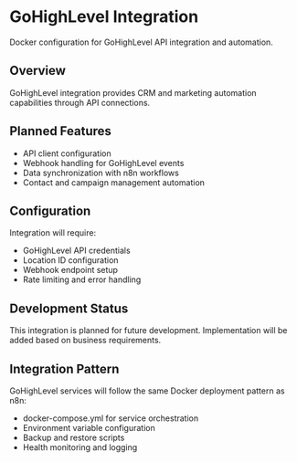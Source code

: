 # GoHighLevel Integration

Docker configuration for GoHighLevel API integration and automation.

## Overview

GoHighLevel integration provides CRM and marketing automation capabilities through API connections.

## Planned Features

- API client configuration
- Webhook handling for GoHighLevel events
- Data synchronization with n8n workflows
- Contact and campaign management automation

## Configuration

Integration will require:
- GoHighLevel API credentials
- Location ID configuration
- Webhook endpoint setup
- Rate limiting and error handling

## Development Status

This integration is planned for future development. Implementation will be added based on business requirements.

## Integration Pattern

GoHighLevel services will follow the same Docker deployment pattern as n8n:
- docker-compose.yml for service orchestration
- Environment variable configuration
- Backup and restore scripts
- Health monitoring and logging